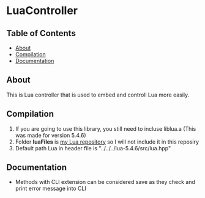 # LuaController

## Table of Contents

- [About](#about)
- [Compilation](#compilation)
- [Documentation](#documentation)

## About

This is Lua controller that is used to embed and controll Lua more easily.

## Compilation

1. If you are going to use this library, you still need to incluse liblua.a (This was made for version 5.4.6)
2. Folder **luaFiles** is [my Lua repository](https://github.com/Riyufuchi/Trying-out-Lua) so I will not include it in this reposiry
3. Default path Lua in header file is "../../../lua-5.4.6/src/lua.hpp"

## Documentation

- Methods with CLI extension can be considered save as they check and print error message into CLI
